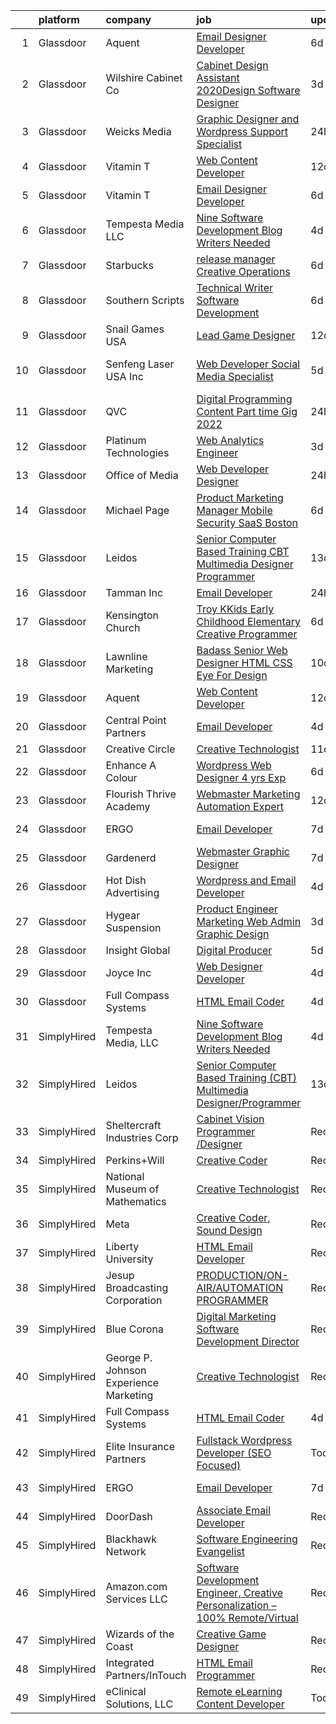 

|    | platform    | company                                | job                                                                                                                                                                                                                                                                                                                                                                                                                                                                                                                                                                                                                                                                                                                                                                                                                                                                                                                                                                                                                                                                                                                                                                                                                                                                                                                                                                                                                                       | update_time   | location          |
|---:|:------------|:---------------------------------------|:------------------------------------------------------------------------------------------------------------------------------------------------------------------------------------------------------------------------------------------------------------------------------------------------------------------------------------------------------------------------------------------------------------------------------------------------------------------------------------------------------------------------------------------------------------------------------------------------------------------------------------------------------------------------------------------------------------------------------------------------------------------------------------------------------------------------------------------------------------------------------------------------------------------------------------------------------------------------------------------------------------------------------------------------------------------------------------------------------------------------------------------------------------------------------------------------------------------------------------------------------------------------------------------------------------------------------------------------------------------------------------------------------------------------------------------|:--------------|:------------------|
|  1 | Glassdoor   | Aquent                                 | [Email Designer   Developer](https://www.glassdoor.com/partner/jobListing.htm?pos=115&ao=1110586&s=58&guid=00000182a57315b0989633303ffeaf7c&src=GD_JOB_AD&t=SR&vt=w&cs=1_31ee3526&cb=1660633159451&jobListingId=1008063506203&cpc=A65DF3A704A48F9B&jrtk=3-0-1gain65eoirkp801-1gain65f4jcan800-81f66ac0617ac308--6NYlbfkN0DMrcEu7yrtATojKJA7cEzGQ3FdRGWLh0CZQInL4ECGI9gD0Wolx9R2v-Aex0-GK07CFRXuAyVUqqDdWqgnAY3f8fv_frR8awgIXiu3YXjZJb5Frrci7jPiqg__1ogudDJ5yzLZW31j0btrCAm0bBUqxkfuA6zQI6q7AH0oojmb_LtHFC8xCXMS2_cNPgkZlxqUHyEQLRKfqvXOcPW-ENFZ1snSZ0Wkd2zTiQq3VRwxoB8B2yquhHmNZp_0BtSozEZ6dqXC95OawvsnumtknfJKXu-CXZ7qcv3gwyNAWYtca2HAkas5JkN_7cV4YdFxe3ST6aMfb0GhScblDAMlLEQkhhbDpVIcN9IQpc9eYYEjrZ0_UNisdIHiu_5n6DsTuaHFNrQxwQM6AcizT_oGaCCTka1SNTm_9SlUwBKTMrEeSIb30j2-TE7nuGVncSFIdex2VccD4aLP3A%3D%3D)                                                                                                                                                                                                                                                                                                                                                                                                                                                                                                                                                                                                                              | 6d            | McLean, VA        |
|  2 | Glassdoor   | Wilshire Cabinet   Co                  | [Cabinet Design Assistant   2020Design Software Designer](https://www.glassdoor.com/partner/jobListing.htm?pos=101&ao=1110586&s=58&guid=00000182a57315b0989633303ffeaf7c&src=GD_JOB_AD&t=SR&vt=w&ea=1&cs=1_967ffedb&cb=1660633159450&jobListingId=1008068926077&cpc=C0B823A4600C5955&jrtk=3-0-1gain65eoirkp801-1gain65f4jcan800-7c07210928d009dc--6NYlbfkN0D0ZqxdZg2TwcIemQ4yr89eGinLCR7bn2QHXosobzuZIHsiSwugb_1pTL-RasqNJ295dUkhH_jQW83dBnGUfBzmsm-6irdyogltB_LM4F9go2rFf7Vk1kVbx2-QUQmotOZJRrPtSDWJ-YOyQa6SfHQZ9ahD01he9gJyujE8yRVxJ87fMPs-NlPcGc52lCD_LHmD53hFozA3z26G4BvGvYRG37Zp-XmGU4BIuo37TkbclkTADdsVzFojAjopI10LVXe3ZsO7mzoeDJm_768kKM3a88MfI-FK5N04KdWRr2pzmKKpLP6JEd-IqKyS4AIolnoos7Hnnhmv7NjUcaN6KomYseWWMV5JFqxF7JB_zUYxmttftGB19yJ6YK_0VE1jvcufoVwpN1oZW_zX5Oj1MRMHdtCg3bImANJJEAfhT9KM6uUxxLIMkyoPRyO-mZ2hkoSg_fV12wqD8peW7IkhVSY-piPS7rCThB31sF_AQBqMp5F1FcVA_kVIfnPrcyd934UsWKPwT2eAnCfBxQUk8LD5iY0FJqqC-CvHd0sRPRFDUAH0cFY7rAf-)                                                                                                                                                                                                                                                                                                                                                                                                                                                                                        | 3d            | Oklahoma City, OK |
|  3 | Glassdoor   | Weicks Media                           | [Graphic Designer and Wordpress Support Specialist](https://www.glassdoor.com/partner/jobListing.htm?pos=104&ao=1110586&s=58&guid=00000182a57315b0989633303ffeaf7c&src=GD_JOB_AD&t=SR&vt=w&ea=1&cs=1_68822fd5&cb=1660633159450&jobListingId=1008072013351&cpc=1DA97EEC6DEC5F4A&jrtk=3-0-1gain65eoirkp801-1gain65f4jcan800-f31b1fb64c88e4c8--6NYlbfkN0ACTeRvGRFS6hadW-07x_K1RnsIE8OdH4tufuZ5eRAiXlI_sIDJdKrGe27qCs_TzNXdss_7gno-AnX7O1K47KxxOM5LJuaxxaSpOgir9tMdZ1xXBd4B1sGTqr_kgZtxG2mHPGXT0PGGvUIzcWgTQjw-mK6CS2EQ26MSkDvGKreFGMnUR7uWf4iEFE2kzRgStRDtV9N_0cF7o92ORpNZORL6NEfo9hbAHJVTZBS4ObuKE_FfwiH04vugZNvpHx-e7smoLzQJ6yISPlPcvvUmILkDpWrQCOy8-BI2kuteBeB258Vr8gDCwECxLoRpdJ_7rJLV3D7sMeu2HPixCl4izStifAcUze95IcQyx0YXZu6ctnvIAqaHcq11eR5gIV_qbSFwCunsRwRVZAJywdC_RMa3NlWsZ42c_oCMvwVC6Ib0qIEJS87VYb51NyZiwR2sHMOf3Phbw_dsTZTDh6ukNH6KalBdXiH2mks4dVUZhvDyEeG8Np3DiRVfOxx02yR8Mrd1G5gB3FcHcg%3D%3D)                                                                                                                                                                                                                                                                                                                                                                                                                                                                                                                                  | 24h           | Cedar Falls, IA   |
|  4 | Glassdoor   | Vitamin T                              | [Web Content Developer](https://www.glassdoor.com/partner/jobListing.htm?pos=119&ao=1110586&s=58&guid=00000182a57315b0989633303ffeaf7c&src=GD_JOB_AD&t=SR&vt=w&cs=1_45117537&cb=1660633159451&jobListingId=1008050982939&cpc=AC285F3A3ECA6BB0&jrtk=3-0-1gain65eoirkp801-1gain65f4jcan800-9b47c492056784e2--6NYlbfkN0DMrcEu7yrtATojKJA7cEzGQ3FdRGWLh0CZQInL4ECGI6k5tN82kdM0OKoro5eXmjo25juUC15Bn1G4cRfi3ZWomLUombBVxYksRzLeiExQ_4Fim0RwU85ePscBrQDtHdwzZP8Ab7NonE8C-l656Cy7HQTPgWnq-6cWRaaH_V60ThhpjBCQzDkzuFff3hJUfbtFjIp6g5S5N0Fs_8iFlBJTCwtLVJfX4FpLrn6jHwkxQftnyZ0eFk-mNmYfGNCvRIkmdRFvGM-lGyXJ2r0tyhXGWlXwWWiTPhysoEk-k6DrZKgfSl7Pk7H_H7xv-qpJfSuiPJyr7F6O0JaHNeJn20hmXmyNfKKNGcXO-er5LsrQm8Hm1HPXQ9ZsOh0HhPCSbK53CIP8KqkTfAm-qvgEREF4xM6CdASE_ltX503sjk4T-TZCu20hxNHbNwzpMbswpMFjfSKbKzP7AMeWkg23eaCuH59LG4DMDhI%3D)                                                                                                                                                                                                                                                                                                                                                                                                                                                                                                                                                                                                                 | 12d           | Remote            |
|  5 | Glassdoor   | Vitamin T                              | [Email Designer   Developer](https://www.glassdoor.com/partner/jobListing.htm?pos=118&ao=1110586&s=58&guid=00000182a57315b0989633303ffeaf7c&src=GD_JOB_AD&t=SR&vt=w&cs=1_570a20c6&cb=1660633159451&jobListingId=1008063446663&cpc=F4EED0218A761C36&jrtk=3-0-1gain65eoirkp801-1gain65f4jcan800-d4692659256fa42c--6NYlbfkN0DMrcEu7yrtATojKJA7cEzGQ3FdRGWLh0CZQInL4ECGI6k5tN82kdM0cJmh4vC7GggoaDpZF-uGe_M1NRG9meqqrMiqmAibSBPx91WqWCDd7pX7v9No6_bR947IRTmNSOrdi9g-FXlm5MpCL9DmphcIF52SZa-kB9RfDg1t5yECEt9SX4uIW6TLd0M9F8HihfT2X4VbFEa83Q5gPMkMT1e2OtjPT-cVBvbqPAjPHC-hv4JajDVGI2iGPdTZHZAXNNudNWFu8hXCMyCIcVCyQXltgHZlkjLNRMxHP37TpKGJ7nt7o_GxrGLGTv2y-XDUsHLCZ1IwvoY8eZiuJVWR1Ptk2YVT6nHQLgnfVZ56D8LY8cH99S-qI8I35lAMWLhRQ0LIpPABi5y2lmjJXGqdBLzuM1rN_Av25bA31BfD4wFlEPNaqP3-3bnP4MeGX5R9RrcpQmiVPqiWE2zDJS4xs-aCel38CZyZydGSKUpKZ8jCuQ%3D%3D)                                                                                                                                                                                                                                                                                                                                                                                                                                                                                                                                                                                              | 6d            | McLean, VA        |
|  6 | Glassdoor   | Tempesta Media  LLC                    | [Nine Software Development Blog Writers Needed](https://www.glassdoor.com/partner/jobListing.htm?pos=123&ao=1136043&s=58&guid=00000182a57315b0989633303ffeaf7c&src=GD_JOB_AD&t=SR&vt=w&ea=1&cs=1_2b3a44a2&cb=1660633159452&jobListingId=1008067178713&jrtk=3-0-1gain65eoirkp801-1gain65f4jcan800-36d5ef8513ec303f-)                                                                                                                                                                                                                                                                                                                                                                                                                                                                                                                                                                                                                                                                                                                                                                                                                                                                                                                                                                                                                                                                                                                       | 4d            | Remote            |
|  7 | Glassdoor   | Starbucks                              | [release manager  Creative Operations](https://www.glassdoor.com/partner/jobListing.htm?pos=125&ao=1136043&s=58&guid=00000182a57315b0989633303ffeaf7c&src=GD_JOB_AD&t=SR&vt=w&cs=1_1e03fd82&cb=1660633159452&jobListingId=1008063254339&jrtk=3-0-1gain65eoirkp801-1gain65f4jcan800-df8a7a4f2d4916ca-)                                                                                                                                                                                                                                                                                                                                                                                                                                                                                                                                                                                                                                                                                                                                                                                                                                                                                                                                                                                                                                                                                                                                     | 6d            | Seattle, WA       |
|  8 | Glassdoor   | Southern Scripts                       | [Technical Writer   Software Development](https://www.glassdoor.com/partner/jobListing.htm?pos=114&ao=1110586&s=58&guid=00000182a57315b0989633303ffeaf7c&src=GD_JOB_AD&t=SR&vt=w&ea=1&cs=1_511bb941&cb=1660633159451&jobListingId=1008063457342&cpc=5EFBB0462F9C6B7A&jrtk=3-0-1gain65eoirkp801-1gain65f4jcan800-35d2e992cd4b337d--6NYlbfkN0DYXsau65uYlQuGg6TsYJYtCMw5vA3YZY0Qhd4CiMjd4RXIN088K7d3WWddUj13iioLhEJztpI5WLftwvcamBeQyZaU5lpya9yLvee3ZOnhjXUqn8SE4C82w_e97VUyOmftTqRCh39sf7Mzg8wDr7WV1yCXmy58QGmHgG5TDgok2t-SfhvYBEBTXs0NKQh2iXbAtUPt0OaGz7pab-SDlPMMS6Fq_bdMIbRkV5-a2KaUkzne7aJtONUVYr9AwPP7Hxw-aya8ERJ0PM3YVsqDksBkX_vViAd1_-_oU870PYm7oGItfALbL7ceiNNMMIwk2HXnytq17DMC2pjbQ3xHpEtZnr0SSja-_dfPpxwu7-t_b4EWjDHdtJaqMxNgidbMSzX_IF6TnEG41J5tKV7R8gfcFjftJR1Eksd6TUDEkgKp2XAt3O4OmcDCmzrP5u8G-bbyPAVtG3oiEfvKYYf2C6DCF8EexqVQcuJltvZ8_2Ribw%3D%3D)                                                                                                                                                                                                                                                                                                                                                                                                                                                                                                                                                                            | 6d            | Dallas, TX        |
|  9 | Glassdoor   | Snail Games USA                        | [Lead Game Designer](https://www.glassdoor.com/partner/jobListing.htm?pos=110&ao=1110586&s=58&guid=00000182a57315b0989633303ffeaf7c&src=GD_JOB_AD&t=SR&vt=w&ea=1&cs=1_06c10188&cb=1660633159451&jobListingId=1008051210492&cpc=65CC663E25211861&jrtk=3-0-1gain65eoirkp801-1gain65f4jcan800-b3bede101090c5f4--6NYlbfkN0Cw7niSvkhlOnyUOIKh8iEFaGQrF0ehIy67CPytvastGYk_IgzV71b15WA1MXcVTVK95UWDNoutqTLVIFk_mymTrEW-nhUGq9TBL3O8OW4c01eUMqV2XLU6JLUSr831FrzYZ-Ol5CPbnyRLS1v83DiBc2QIwCQPOSRQeKccAfAv37-vkEuyZX0tQYYkBpMuAOeTjtLAJudMvNJB8GSp8_Nnw5DoKFTSX73qcFB1JCwCFwgo5J25TUUvGr9B6cXVJXwuFToc3fUNxoVZ8-gDQP-q4J3l27Nt66ROBCFAcZsdV-TfpmJY7IrQbkPqDZASvsKyO_ZKCLlIxNDKa9TAnfQLAfg0PNRa2_u_bmuM_8AQ2Dc5y3Og8T_lxHGbrRyPpRW2lUM5-PAAJuZURywl76ZqD0hDrkge6s_82mSNHj3DKHXfAmdTxBZ31ifx9-t5cPJdFXGqe9qVobAEJNDXWgZi)                                                                                                                                                                                                                                                                                                                                                                                                                                                                                                                                                                                                                             | 12d           | Remote            |
| 10 | Glassdoor   | Senfeng Laser USA Inc                  | [Web Developer  Social Media Specialist](https://www.glassdoor.com/partner/jobListing.htm?pos=111&ao=1110586&s=58&guid=00000182a57315b0989633303ffeaf7c&src=GD_JOB_AD&t=SR&vt=w&ea=1&cs=1_1c962e1a&cb=1660633159451&jobListingId=1008065893392&cpc=07D58528F3898F33&jrtk=3-0-1gain65eoirkp801-1gain65f4jcan800-69604992de81714b--6NYlbfkN0Dx3r3E47sSe5bB3PIy1uzBZvlB7xy2NhfhZMlxQTsxrHvJuYZkuOAOolgM0RwwxFCUzk4WQx86HjZI4gUgx1C0oF6J0TbaPQPyt0QwcdVyAoCHhtnKoCAwe2uWQZDVyb42gfhggtBMSeQF_kTTK4cI21rqjrfWfVy7aWXOh3yapdlN40EuEuEioLz1g5Hz59jxqM6tTIfbe2BWH2tLluAj0UDbqpoXSnSeZwBUOxCBDLZqEq3B5CVhzTgjCa7k0egcVsmy1qZNz0zi5ljPlvFpphZ2YI0MrOHCupQNPfm5GD6A1rr7bMTIGJyEDFsmciImqCdB0wWipXimuxamv4m6FbSOwdm24-wM9mqXfUfl64YYGlvY1isJtCDKNxjF3BC8v3E8tUCwxli7ToXnTJcz0CT7HThUzDMWO0Ow6axMv-pR85datPlrV-Vx1VIbF2_fIEwm9lsGZo9LAwve1dVebhlCFmI65STiMjpzz0r5kiBHpa68js7N0WkEg7MR1MKKzU0SPrCcqg%3D%3D)                                                                                                                                                                                                                                                                                                                                                                                                                                                                                                                                             | 5d            | Los Angeles, CA   |
| 11 | Glassdoor   | QVC                                    | [Digital Programming   Content   Part time    Gig 2022 ](https://www.glassdoor.com/partner/jobListing.htm?pos=128&ao=1136043&s=58&guid=00000182a57315b0989633303ffeaf7c&src=GD_JOB_AD&t=SR&vt=w&cs=1_369f54cb&cb=1660633159452&jobListingId=1008072560421&jrtk=3-0-1gain65eoirkp801-1gain65f4jcan800-bd71b90a07c34851-)                                                                                                                                                                                                                                                                                                                                                                                                                                                                                                                                                                                                                                                                                                                                                                                                                                                                                                                                                                                                                                                                                                                   | 24h           | West Chester, PA  |
| 12 | Glassdoor   | Platinum Technologies                  | [Web Analytics Engineer](https://www.glassdoor.com/partner/jobListing.htm?pos=105&ao=1110586&s=58&guid=00000182a57315b0989633303ffeaf7c&src=GD_JOB_AD&t=SR&vt=w&ea=1&cs=1_1b223c19&cb=1660633159450&jobListingId=1008067991782&cpc=496C5EE6B32F83EE&jrtk=3-0-1gain65eoirkp801-1gain65f4jcan800-5bea5c2b1ab209cd--6NYlbfkN0AS3oPsAAmCngCu4U51_2RxXyfS7TdWOFtWPOafNW52IwBtI59ZXPdtHojvQioreHV1eCyLClcTIJuHglHXQYGFPrbYLNKjMSYElkp1vDU5B6GRIJ3ntTEZ8wqUdXjiHri8KgFHTcevVO2ME7px7hB8pIZ9k3huWREFH3y7GXAIcILB01STLbx2WRq02-bbBOd7WxDG7xPk0rSy9ZZoEu4EgtMHkrTL-n5Hc1THgK1yGcju-BBla8TNEy1UJR2LwdwbwGSoTDj7KLHlvE-QbgUZlihvsHQnPyeUq6reb1znZPAqA34uhkGGkB7WuzAtGwsa0Bp4ldyLIA5fPZKwXRy6ccuf7yWPOtM_5UR4ihDs1dSg29bOGiHp355TMdafqs9TmhPoFVR_o1dLH-dWf_qaPghtL9QMuls8zxYAL6_Vszed9riyJgib3KA0eZP-iwMMLg6sdxmldMlxPq1gUciBAu4iimIqeNsb_wn3dmi5Md3CCnoVp_F_lexhz2DP99WGar3HXpx6yw%3D%3D)                                                                                                                                                                                                                                                                                                                                                                                                                                                                                                                                                             | 3d            | Remote            |
| 13 | Glassdoor   | Office of Media                        | [Web Developer Designer](https://www.glassdoor.com/partner/jobListing.htm?pos=129&ao=1136043&s=58&guid=00000182a57315b0989633303ffeaf7c&src=GD_JOB_AD&t=SR&vt=w&cs=1_2d02da76&cb=1660633159452&jobListingId=1008072585555&jrtk=3-0-1gain65eoirkp801-1gain65f4jcan800-c2ae1a05c5096d97-)                                                                                                                                                                                                                                                                                                                                                                                                                                                                                                                                                                                                                                                                                                                                                                                                                                                                                                                                                                                                                                                                                                                                                   | 24h           | San Diego, CA     |
| 14 | Glassdoor   | Michael Page                           | [Product Marketing Manager  Mobile Security SaaS  Boston](https://www.glassdoor.com/partner/jobListing.htm?pos=120&ao=1110586&s=58&guid=00000182a57315b0989633303ffeaf7c&src=GD_JOB_AD&t=SR&vt=w&cs=1_af80e395&cb=1660633159452&jobListingId=1008062315357&cpc=AC285F3A3ECA6BB0&jrtk=3-0-1gain65eoirkp801-1gain65f4jcan800-d14299f89b40171f--6NYlbfkN0BR3ykMnr3Vw97HK5IC0i9Uo32NXohanwqRY-CI8z69bl4xOa6Yve6wpEUguIHPGRr4uigog3cPERAWRlETe0D1aoiYEmPomXW6bItzWFGMELBmLJ638-_eh7GYYnCws2-b0fENJN-6YprDCTEiPi2S228_hHgA69-9FJI_DLPYUua3z52zhyMsh35H-x4y02_JYWmA6cQ-0WW20blbr1m0Qev7DGBw1KM4UByvzL774LvRGrP20dwtr_pVQ95gpvDP0kMde7-cuw-9gApSPRVXQNMhHbJZrzScX7NTTSLYybt9vSt-2uZxc1LEAhjp-8nIJDHzODZRk2LJGshMQBJMWc6ubzvf0oXxBIVNHBM2mxMkmRCu2nzUI51gTx0uFFqISj8azgb1M572M-uHmrC-SYc4kZpwrdnklCjQldXA7TAHrZuvKpCBDzzbJky46Wld9xUdbE30-Zu9MeSllO5OyzhrovFJNuTfdHU0fTLatoIKQKFX5bLBMgbvlu8MLV_hRaE3GP3yCW3H4lMsHmIfRALdvOySaAQvimxCubdRgPwTrQPSlekGTsc900ApqW9Quvr4V2fvzimQghXgIfDtjZZq92RtPoXoMRnN4px1OOLFPElK-W_RwZLAHxTZIMxeVw2V38RLycz2hwL4QS6-zF90F0jc7KjHn-tjWdlTZ9PPpg8DMpR25MK9HmBp-QLzTage-3cyqM8tC-uimxcWetCVtc0hbcAHbcRaS5VOieuKoI-RaXCJF46der0jrN5KyUeVBW50PQPQnl5q7jWuRkP3PVfg6cKgW42Ey45KEFNf-CLNb-7OH-_ItjDd6Q7pFBBRyxKOTqqRmGhFaSLNJgzFAe2o8aKEBMxgoMGIWikIi1yNgCM91tk-UtedtVCNsZr-qaamztkUE0J28eFQZqfnPOG9VhRBCVd7EwKAhY55t-TmmYZFH3VqrRACWu7XcEoIZJCjRlDfnZbfAynX-9kOIXzPAxTbOXclN2k3YHHbSP0-7PfxYkhbsiiGImIxxpt1vYBHOA%3D%3D) | 6d            | Boston, MA        |
| 15 | Glassdoor   | Leidos                                 | [Senior Computer Based Training  CBT  Multimedia Designer Programmer](https://www.glassdoor.com/partner/jobListing.htm?pos=109&ao=1110586&s=58&guid=00000182a57315b0989633303ffeaf7c&src=GD_JOB_AD&t=SR&vt=w&cs=1_0ef84ea5&cb=1660633159450&jobListingId=1008048615878&cpc=B576E40E3A51D23B&jrtk=3-0-1gain65eoirkp801-1gain65f4jcan800-8a67ad533d4ac665--6NYlbfkN0CZUO70VSdYKA8PR3jfrSh5ljhqJhfDt0PzQCMubt8cRihWbmqO_-Ccw6DGinMZCyK3Duz__QFktc6Us2fwMv0dMcHnSIGQwaMdpDLG_Iio0_oG7baoiBkyv1hfQu2PFyA8BbIhj13hlj6YwFWRMnpOR_oD0FtSgpVUxiBVJJVJq8fXJ8E1Ms0-NkTt_D1UH5C-1WNRacZSgo9VZrhEcedE3E5zQFsLQBkifFi07PcisNyH_9jyhkCbQU0X5M28B-a7TovZSjxP_9oVbX_Yzjv_bhyeT7okgtdMcBq9YwvITi8yYtXWQLVX4cfn7w3V8nQfyZNxWM_pX2U_2xMjbUgeAkYrulMU_Zd4Nivs2T8hjzSJKYMp0Xv-PK48vjFTTNIWfZEm-WZ_lw-pJHykpReJyvTWZv3NJ6I8SeXY9CUgXcbGOB1i_0gJkbRpjwRY7qN8mrYP1NwJDRvPQAo8wcEhvCmo0tao9xho5ELQZw7-axaxOgeGRuV90j0RFAbTgRBcBagGWA8YS3iOvdCJ5tgzBf09ytikHf-cRF1owELpmawLOqU5bKH-Ny_N0BM-YA8_IHVGPIPe_4mANLarFwpD_tCKv4GO_2b80945bJn5o2RO30Ki0ddzwX3_qf0IuDg35DNv6u_tC0Q3YJxFtCczFojtovB-YsJsGEKwhbiw29ySmtBAU45X0bePnjSBY_A%3D)                                                                                                                                                                                                                                                                                                                                   | 13d           | Reston, VA        |
| 16 | Glassdoor   | Tamman Inc                             | [Email Developer](https://www.glassdoor.com/partner/jobListing.htm?pos=127&ao=1136043&s=58&guid=00000182a57315b0989633303ffeaf7c&src=GD_JOB_AD&t=SR&vt=w&ea=1&cs=1_22b3f4a8&cb=1660633159452&jobListingId=1008072470181&jrtk=3-0-1gain65eoirkp801-1gain65f4jcan800-0e202fd04e300cc3-)                                                                                                                                                                                                                                                                                                                                                                                                                                                                                                                                                                                                                                                                                                                                                                                                                                                                                                                                                                                                                                                                                                                                                     | 24h           | Remote            |
| 17 | Glassdoor   | Kensington Church                      | [Troy KKids Early Childhood Elementary Creative Programmer](https://www.glassdoor.com/partner/jobListing.htm?pos=121&ao=1136043&s=58&guid=00000182a57315b0989633303ffeaf7c&src=GD_JOB_AD&t=SR&vt=w&cs=1_51c3bda6&cb=1660633159452&jobListingId=1008062246733&jrtk=3-0-1gain65eoirkp801-1gain65f4jcan800-1005ba35ed0e756c-)                                                                                                                                                                                                                                                                                                                                                                                                                                                                                                                                                                                                                                                                                                                                                                                                                                                                                                                                                                                                                                                                                                                | 6d            | Troy, MI          |
| 18 | Glassdoor   | Lawnline Marketing                     | [Badass Senior Web Designer   HTML  CSS    Eye For Design](https://www.glassdoor.com/partner/jobListing.htm?pos=106&ao=1110586&s=58&guid=00000182a57315b0989633303ffeaf7c&src=GD_JOB_AD&t=SR&vt=w&ea=1&cs=1_6a8e1e2a&cb=1660633159450&jobListingId=1008055504986&cpc=D910AC0D9B8C6152&jrtk=3-0-1gain65eoirkp801-1gain65f4jcan800-beedf142bd72e7de--6NYlbfkN0CSgGTbSPgM0xpgWRkp5SRTexU57Zk_6_bZ18eqb9d2QO3Vmky-PrbzlYQ3wGCUptXUfPF7-NvXvZza9mYbdOcC6hgF7vA05YeNAP8nMcVd58MykOY1Zk4RxVsqD3Cp2FwbNOg3AV1XBaQTSUh3o4BlE9wTEcD8xsSEjjOE_ZXOtqi538Vgseyj7N2bcGRZB4Xr79eaN_riMhMBHGnytaWTSaUoBP0HhOks_MILCcTjbZkj6mxKn9PbFhb5qanHLAqjYMk1gYMvaPocU3CaEzvg63jU7Dje7hSgV5r2_y97iM5G4AyEpiC6FN4O8Zxd-6gRsbaKUU1X8yI1xv05CZnKbT9J9xUg-4F2gOAQdn-9ju87m8nMA1jymvf3uiXxOA3ztzQeRWqc6dzR6Y53cU4w3sSazGlH3MUcYp9lTYs9M6xpXjn9MgOcSShvJNc0LOCAuMVt0eOX57CoSU6pGjtWrszOTpN1BLGcyLWXmuiNyv1R8vK8NCnrX8EJ6y7TjJQRABlYyrlT0YT3T3idrpH1UXd85uzz63o3XdonCtEm-w%3D%3D)                                                                                                                                                                                                                                                                                                                                                                                                                                                                                           | 10d           | Tampa, FL         |
| 19 | Glassdoor   | Aquent                                 | [Web Content Developer](https://www.glassdoor.com/partner/jobListing.htm?pos=117&ao=1110586&s=58&guid=00000182a57315b0989633303ffeaf7c&src=GD_JOB_AD&t=SR&vt=w&cs=1_9cd6b8a5&cb=1660633159451&jobListingId=1008051207584&cpc=334ABAF5D42DC775&jrtk=3-0-1gain65eoirkp801-1gain65f4jcan800-e08a8f8f348d910f--6NYlbfkN0DMrcEu7yrtATojKJA7cEzGQ3FdRGWLh0CZQInL4ECGI9gD0Wolx9R2EDT7B77c2cRSY10wi-ePXNheSG7gDjxa5FNCFbNmEIeasKKYA0ugIgJ5M5hiwxoAqjcchqTo84j-mAea4vEC6WHXpYSprIu2IMoIXs7a8Uf5aMXHaokhYcUqT8CVhEmCrc8ehT1UBtpp3Yb4Oc8voSvuabvkxT6K8bqMZZnUbGXASKiJ2QNiYfAP0lGDJSFyKqhr8qlEIzh6X8fBgf8iYtSzm7uwYhmUdr29Xw7chKfmz6yeVFYqH6RgOuXgPw3jgnD7J-UGKGqqNhdm27Cn_8Vd86YvZek8B5gAp4ydEoCUkP5efpVR_U9qIuljJMvr6mgqI5HmMQC2by3azrobds-EpnW5DcFfVQL4EJXI79sO4qL4eVOpFkWMzjzj2C5q0xEZ4MNUpctQt0XjXR-GxCgppreaVAhK)                                                                                                                                                                                                                                                                                                                                                                                                                                                                                                                                                                                                                               | 12d           | Remote            |
| 20 | Glassdoor   | Central Point Partners                 | [Email Developer](https://www.glassdoor.com/partner/jobListing.htm?pos=108&ao=1110586&s=58&guid=00000182a57315b0989633303ffeaf7c&src=GD_JOB_AD&t=SR&vt=w&ea=1&cs=1_f11cd059&cb=1660633159450&jobListingId=1008067578329&cpc=63E4514951618C5C&jrtk=3-0-1gain65eoirkp801-1gain65f4jcan800-cb5c37b57506c4cb--6NYlbfkN0C7S9erXqx7onWRBVnfrkvHoJft5r7GnmLgqRoqw23W0bmUO9QnFCocfBJGWZ-Rd9YnbfUBmpfNI6OE7OPMoaTy3bobSAbokAPXx8v1lUgu71Zikzzx4NIe4GEjkFHey5E1PI9OoujalNZzWJzyFtcU84eN5DfTPtvWR2xCV4brYYimaBxJCYXT_SgI8dM4pWBkXVei8F_9HQrayOU30hBGliCbYqReElFFka9rAfmqGeYnVmL8easpDztFt5URYhi7R8mI335ZRXGExyc7uS5RUhhD8O7MB1fQ6D-mWdM2Dyet4X2dHAduN5mqgpwHXmHkZB6kAz0377ue1wV4pv4Puw0qXGZvZuVkfvP6cma4u4LJgKdhVQ1xlM5aMqVbpOqrQrrYxu0tEkT3rjJ-mu4vtlImxMnMp1IhPsYPaW9CT-oDjvXpBnGYA2WkMOhscm7VbY_JX17QnnFjwfPIRat9xYlUvSTUaCmgic5SC0w-hEYIJAyoWfDpGaCptW6364WpZd3HiMiqya_GIO-PNjB1)                                                                                                                                                                                                                                                                                                                                                                                                                                                                                                                                                                | 4d            | Charlotte, NC     |
| 21 | Glassdoor   | Creative Circle                        | [Creative Technologist](https://www.glassdoor.com/partner/jobListing.htm?pos=112&ao=1110586&s=58&guid=00000182a57315b0989633303ffeaf7c&src=GD_JOB_AD&t=SR&vt=w&cs=1_5b9bc5f1&cb=1660633159451&jobListingId=1008052746547&cpc=75B6770C194DCF89&jrtk=3-0-1gain65eoirkp801-1gain65f4jcan800-b74225bc8c59c95e--6NYlbfkN0BPwlZa85gbT4Q3XYQoU_uQn0Qmw9zd_9UNfmcwtqAVud1yvyq1Z4UAlx1bxhDUi3LksnLBypyz1ki1AYlpqBEOtzLCLCRpEUWiYZAxQp35ZwbGwGgfIipNjYJRWVKtqW2P6n0tnODntoOzONS9wOCfDiQdRQlv6VB3BbCCzTOWuIRlOjqQ1hyBHwnohaP6e8tN-btii8hly7ERHEVfw9Bp2EWXgGi-W18H1nziCLnGXtvvP6SlVazIyewH5mS94bQluRHSS6hWtb2WA5J6szXM45DMaUm5NU94AyEavK7DH0ksLzXb8ZaJCv130nndBZoU_XZbsuZ1ZmTwqNfYBsLouiaMefsh7ORLmT06hWAfAzf8C25uHeMDEXPiBeZ__SQEmXN1o_24jdIwlH0ncF9cQTtfRRU0Y8E4t5ARDAWJfP07Iz0PRR6i8X8qB2cU8la3tlf0HjsoX3kdUWZh10hnTprSeNy0dWHNw0hj7gnNZLusujCXNddE9MjZgbwIa6KvQfU03y7fMQ%3D%3D)                                                                                                                                                                                                                                                                                                                                                                                                                                                                                                                                                                   | 11d           | Seattle, WA       |
| 22 | Glassdoor   | Enhance A Colour                       | [Wordpress Web Designer   4 yrs  Exp ](https://www.glassdoor.com/partner/jobListing.htm?pos=103&ao=1110586&s=58&guid=00000182a57315b0989633303ffeaf7c&src=GD_JOB_AD&t=SR&vt=w&ea=1&cs=1_224d7c04&cb=1660633159450&jobListingId=1008062904023&cpc=490CEE8E1E1BE450&jrtk=3-0-1gain65eoirkp801-1gain65f4jcan800-58f43cf4566aeb1e--6NYlbfkN0CHpSnjIPxMtekS58WZl5Olhjo2iWL5RjE_Boe0ccr3Ft9slSUHXB-2OIAXpfDlkbP1F7x1Hs5Slk2Gaj4fELYbB5rFnXuPHUbGa8o25M9nR6WwXaLOUWWfrDC-pPXKZkyilR9axdizTqfjawNpTyeKNjwnAw4PRj6J6XByRxMVLfAlmHg5qzce5mXvDCQLHs8GrMczcmXiAp96HifPefmfqZCFI4c4FoFOYZ6oYvIufP3ARb2ubZY-WOhdxt_Sk5JMyg4FCYzQermbvgkQG8Yb7yPkHaEW2TS9sfJg81oKaEgIy4ec0DuUhxWjkJbiUP8zLdvl-wYVLjAA--3A_alQswo8chkpmyzzIH0ghyDpgAqM0mpGgd_mzzELV1eUmVi3jy3Q2llwZxPUEpsjAQlVCDCS1LFLVz_-YTM82Dc2Vd3Hm7r8YygD-rivWxaNctNZ3yI_st-XMS0hMAj3higoNOOuisTwkDQGMeq0WRFt8TM6f8D2xd6d-FxScmrUt6k0Y0FK132288gAIxshnrN_)                                                                                                                                                                                                                                                                                                                                                                                                                                                                                                                                           | 6d            | Danbury, CT       |
| 23 | Glassdoor   | Flourish   Thrive Academy              | [Webmaster  Marketing Automation Expert](https://www.glassdoor.com/partner/jobListing.htm?pos=107&ao=1110586&s=58&guid=00000182a57315b0989633303ffeaf7c&src=GD_JOB_AD&t=SR&vt=w&ea=1&cs=1_30c53450&cb=1660633159450&jobListingId=1008050221978&cpc=F44B5BD681589083&jrtk=3-0-1gain65eoirkp801-1gain65f4jcan800-c39853029fa365d5--6NYlbfkN0DFeZnQU0FIO0K8pC2yhWiMrHyxjrQvUD9KxUNczwQyjhqJFtRNPGvyGTGcIvZ3y2lkSBHr-X9clQq3A89mQQsv5oO1E5gubPdpVqXy0TJQIOJNGBo33X3WiLRPGJ1rkCyb_ml4BQLX1LFKXhguLIby14umP8WdzovZn1zBBKP4WpttvRBULNGbrNnXxr7PyipgiryiiTQr1FLbCLpQMJYO3UFyPMkA9WCuPVr7cw8QRpIDUTew3HKIFmWBOr8NhkGabBfTyocDpKZDJxe99XvCUgBVHbQY7hM1NFbI-6-Ga0bHoRlLXQdUzqbLe6OchFf-HbFq4olKAEwLOyHewI5kJ1r0ePd7WSB3KY628C6p2zy2YY5o6GHKoUamx4MA9cC1_Fs1coK0kAI-oMKwKdOL57A8fi1tzdKp4vPWeUmuzutSdJ14LH-yQ6hb26u6Ng6jHVHbPb-tV-4qRl1kFWKAasWQHjtfzy58nA2DL54x75lNKJRZWAwLTwrCqAlmxoezjFD04LKkp3769PLWxXQ-)                                                                                                                                                                                                                                                                                                                                                                                                                                                                                                                                         | 12d           | Remote            |
| 24 | Glassdoor   | ERGO                                   | [Email Developer](https://www.glassdoor.com/partner/jobListing.htm?pos=126&ao=1136043&s=58&guid=00000182a57315b0989633303ffeaf7c&src=GD_JOB_AD&t=SR&vt=w&ea=1&cs=1_1120ff65&cb=1660633159452&jobListingId=1008060746038&jrtk=3-0-1gain65eoirkp801-1gain65f4jcan800-e4d72efbf2b86f65-)                                                                                                                                                                                                                                                                                                                                                                                                                                                                                                                                                                                                                                                                                                                                                                                                                                                                                                                                                                                                                                                                                                                                                     | 7d            | New York, NY      |
| 25 | Glassdoor   | Gardenerd                              | [Webmaster Graphic Designer](https://www.glassdoor.com/partner/jobListing.htm?pos=122&ao=1136043&s=58&guid=00000182a57315b0989633303ffeaf7c&src=GD_JOB_AD&t=SR&vt=w&ea=1&cs=1_ef406c37&cb=1660633159452&jobListingId=1008061015009&jrtk=3-0-1gain65eoirkp801-1gain65f4jcan800-ca8b777f19273b1a-)                                                                                                                                                                                                                                                                                                                                                                                                                                                                                                                                                                                                                                                                                                                                                                                                                                                                                                                                                                                                                                                                                                                                          | 7d            | Remote            |
| 26 | Glassdoor   | Hot Dish Advertising                   | [Wordpress and Email Developer](https://www.glassdoor.com/partner/jobListing.htm?pos=124&ao=1136043&s=58&guid=00000182a57315b0989633303ffeaf7c&src=GD_JOB_AD&t=SR&vt=w&ea=1&cs=1_1cf8e759&cb=1660633159452&jobListingId=1008066852441&jrtk=3-0-1gain65eoirkp801-1gain65f4jcan800-b745639a21adae98-)                                                                                                                                                                                                                                                                                                                                                                                                                                                                                                                                                                                                                                                                                                                                                                                                                                                                                                                                                                                                                                                                                                                                       | 4d            | Remote            |
| 27 | Glassdoor   | Hygear Suspension                      | [Product Engineer  Marketing  Web Admin  Graphic Design](https://www.glassdoor.com/partner/jobListing.htm?pos=130&ao=1136043&s=58&guid=00000182a57315b0989633303ffeaf7c&src=GD_JOB_AD&t=SR&vt=w&ea=1&cs=1_18cb1bc5&cb=1660633159452&jobListingId=1008068463981&jrtk=3-0-1gain65eoirkp801-1gain65f4jcan800-e28324fc5df62575-)                                                                                                                                                                                                                                                                                                                                                                                                                                                                                                                                                                                                                                                                                                                                                                                                                                                                                                                                                                                                                                                                                                              | 3d            | Freeville, NY     |
| 28 | Glassdoor   | Insight Global                         | [Digital Producer](https://www.glassdoor.com/partner/jobListing.htm?pos=116&ao=1110586&s=58&guid=00000182a57315b0989633303ffeaf7c&src=GD_JOB_AD&t=SR&vt=w&ea=1&cs=1_83f70bd1&cb=1660633159451&jobListingId=1008065149249&cpc=8795CF9063CD573D&jrtk=3-0-1gain65eoirkp801-1gain65f4jcan800-ce36b141f22d5496--6NYlbfkN0BKkHZu3wF05EeDimN_p6sYpKCMArvwa95YdH7UpkaBCoSUOkIYlUzf1Pb6Z78DI6NYp2c0EUd8Ub1ij7G3-6hHgT95PpZlrvnSOmuCMoxs5mGj0ULylIxlUCYDvYCS7-VDtSZ8EK7aglIsVCwREydsrprgivbk1Ig5oV5zQSXie93MTMf-6FiZL7e-tgMjNVEiyoGK164PHMUY7iwom0sN9KE1hsDBVoKQb5zmgeOU5I2UEhN94wPmae4C0RJFQfO6hDlDQ4rh1GQjAe5V8OarMXDZSBboiAAP9u3kJGINieyKlufAEDTesVTd5WFJzmg94dwkIyJW8IPx49e7w_-2u_Nn5JiOZBj6zNGnkHDAy8GkaOHORX3R-Ur0GV_mR2NW2pDc91iPkcYxKZmcoYV2V7yVSVA_sHyzRb5d7swdEH8dLxe-_4gBtVwQ1BEZQcvFVMMlMm5-_7lrrX4O1EGsUxmooXqbdRRh6zMolITyuwqaGA0QLWfJMqbnvDJJhj03CG_Ux_iRUQ%3D%3D)                                                                                                                                                                                                                                                                                                                                                                                                                                                                                                                                                                   | 5d            | Remote            |
| 29 | Glassdoor   | Joyce  Inc                             | [Web Designer Developer](https://www.glassdoor.com/partner/jobListing.htm?pos=113&ao=1110586&s=58&guid=00000182a57315b0989633303ffeaf7c&src=GD_JOB_AD&t=SR&vt=w&ea=1&cs=1_0184558a&cb=1660633159451&jobListingId=1008067001313&cpc=76BDADE3D6D9A820&jrtk=3-0-1gain65eoirkp801-1gain65f4jcan800-0808452861b2c58f--6NYlbfkN0Bd-kcuCQtFSZaFOpNra10QcN4twG3O5kNaxw30qdscHvBfYwwSa5GmMdPyP8QE6nGOfWwoY_1AmoA8VgAJ6Er8qBxw7QX8yd33JOFdofVfwyOzL81LDE4BaQkTu1pS48yJ3cdwzEyXCcKmOw1qy6_GaqQYCuYHoOC5xSTBzAlRrHI8ZX8tiAZsUoLnJV15DioQV2yGFT9cVugnceTavGTg45Y65EOnrqZiALyE9plvjIFefIbHy09NvIPqomdkeRR7sp_WQC-mQrfCT3QQW42Gghw2l-lC5S5dhi5_d3Qkk_-AAVdvZE2e0irlfZXmGjklOXKlTX0ZJMD1PFLMhHOpwDzGZ6DbeDyEe8neW_4azqfxErUmUvliKyScvqE3jal8AwKfwqpsnaV0cvEhwEWpMOhjatMmOvEzOx0kGNNY-19iGuX9mTzdHRJVP2Pm8Q4JCkTVczDL-OyeR3WY4OIRbQLd2BQeeNlQy-QaZ5fpYD-_yfOflGd-3PDEz_Kvgfk%3D)                                                                                                                                                                                                                                                                                                                                                                                                                                                                                                                                                                           | 4d            | Pittsburgh, PA    |
| 30 | Glassdoor   | Full Compass Systems                   | [HTML Email Coder](https://www.glassdoor.com/partner/jobListing.htm?pos=102&ao=1110586&s=58&guid=00000182a57315b0989633303ffeaf7c&src=GD_JOB_AD&t=SR&vt=w&ea=1&cs=1_2432a738&cb=1660633159450&jobListingId=1008066832509&cpc=8BECF21DFAB5FE46&jrtk=3-0-1gain65eoirkp801-1gain65f4jcan800-770480c85780e4a7--6NYlbfkN0AF8ENPOBuFSjjsZ3LTo961cyaBQw6f62Zhitls36825V5NZN6QbzcJA4DZsauo0hgU_uPBLru0FGCTQ85cOPpMDa3nYKnmkGpwhqXoEtLhBWCKpYJXjeHs6jHacXWpy2ASKGfbmwPrrbeaJ4tIrYCm-k6YAlJ42XIQg8ZzgGQlZ88WIxXrZSD4qeTV8oc9wu7wruubLI_3zseleUV3Fnt_nRoQJKThL-j8nrAPMf7ONViApjTkSuGxMXAN6jt18QrkSjyZjRFibqbXVhTQtSFkryjTpnC_-0z9q5mTC2IlLyIBfBpneVJ-yEFphS5gbLipJBRoeLPT6Jz0dzSYAs6oCLhJpLcqt66AVrqLsv9wPzuZmnhXCoiVlGParR0tyWePnm2pKO9MKe1TjwkN9526_zZsKltB36lY3rMNaZUb50tfAfaAj3qpPb_l7mR7vkNIf_SxbZPaFc-R_kWbZ8P2LvQZg4IvxctBgj9YvvtxthtNJCdxlnrjeB_5a8hpwrajVAe-a4YsBg%3D%3D)                                                                                                                                                                                                                                                                                                                                                                                                                                                                                                                                                                   | 4d            | Verona, WI        |
| 31 | SimplyHired | Tempesta Media, LLC                    | [Nine Software Development Blog Writers Needed](https://www.simplyhired.com/job/KiUcCHvCwlRkjCnqM25N9qJ96M2CXy2SkSHH8F0GuJxFNn49BIbbSQ?q=creative+programmer)                                                                                                                                                                                                                                                                                                                                                                                                                                                                                                                                                                                                                                                                                                                                                                                                                                                                                                                                                                                                                                                                                                                                                                                                                                                                             | 4d            | Remote            |
| 32 | SimplyHired | Leidos                                 | [Senior Computer Based Training (CBT) Multimedia Designer/Programmer](https://www.simplyhired.com/job/Xl2hD1VX26tU7SWUjQvY-dl9SRube0B83s2UpAzhumjRl8QHM6ED1w?q=creative+programmer)                                                                                                                                                                                                                                                                                                                                                                                                                                                                                                                                                                                                                                                                                                                                                                                                                                                                                                                                                                                                                                                                                                                                                                                                                                                       | 13d           | Reston, VA        |
| 33 | SimplyHired | Sheltercraft Industries Corp           | [Cabinet Vision Programmer /Designer](https://www.simplyhired.com/job/AjW9o-qqSUolvfq8unfSpXYKQn61J4QRPaDMAQKVi82gs8CF9CFYjg?q=creative+programmer)                                                                                                                                                                                                                                                                                                                                                                                                                                                                                                                                                                                                                                                                                                                                                                                                                                                                                                                                                                                                                                                                                                                                                                                                                                                                                       | Recently      | Remote            |
| 34 | SimplyHired | Perkins+Will                           | [Creative Coder](https://www.simplyhired.com/job/uAYy_aONramU5YOSnrx99TjORt4FgCOmiZHBrTqrF7TIYZfx73JPNA?q=creative+programmer)                                                                                                                                                                                                                                                                                                                                                                                                                                                                                                                                                                                                                                                                                                                                                                                                                                                                                                                                                                                                                                                                                                                                                                                                                                                                                                            | Recently      | Chicago, IL       |
| 35 | SimplyHired | National Museum of Mathematics         | [Creative Technologist](https://www.simplyhired.com/job/0U6H0xImnvO0G21ZJ0OVRC_e2HpXeCxX4pMNov7zSsf6hHnXR4jADA?q=creative+programmer)                                                                                                                                                                                                                                                                                                                                                                                                                                                                                                                                                                                                                                                                                                                                                                                                                                                                                                                                                                                                                                                                                                                                                                                                                                                                                                     | Recently      | New York, NY      |
| 36 | SimplyHired | Meta                                   | [Creative Coder, Sound Design](https://www.simplyhired.com/job/n2_aAa79zz0NtsdWJigL3Knz716MJWRolWS8tBw6yovOF3e-t9vjmg?q=creative+programmer)                                                                                                                                                                                                                                                                                                                                                                                                                                                                                                                                                                                                                                                                                                                                                                                                                                                                                                                                                                                                                                                                                                                                                                                                                                                                                              | Recently      | Remote            |
| 37 | SimplyHired | Liberty University                     | [HTML Email Developer](https://www.simplyhired.com/job/eiuqa-nYZj4HuvTLRRJ7baHagOVr6te1yaP0tpWemQUOxM68dGFAMQ?q=creative+programmer)                                                                                                                                                                                                                                                                                                                                                                                                                                                                                                                                                                                                                                                                                                                                                                                                                                                                                                                                                                                                                                                                                                                                                                                                                                                                                                      | Recently      | Remote            |
| 38 | SimplyHired | Jesup Broadcasting Corporation         | [PRODUCTION/ON-AIR/AUTOMATION PROGRAMMER](https://www.simplyhired.com/job/MiBPMzS6j_QoT1YrMKbk5GBZUA5A1FVA_R0thz279o71Q2ZWVp7GUA?q=creative+programmer)                                                                                                                                                                                                                                                                                                                                                                                                                                                                                                                                                                                                                                                                                                                                                                                                                                                                                                                                                                                                                                                                                                                                                                                                                                                                                   | Recently      | Jesup, GA         |
| 39 | SimplyHired | Blue Corona                            | [Digital Marketing Software Development Director](https://www.simplyhired.com/job/hPsHsnAjKCh0H1tG6q42xw8rJxxzGyDEmZGKqFnK7t5E4Akx_bj1eA?q=creative+programmer)                                                                                                                                                                                                                                                                                                                                                                                                                                                                                                                                                                                                                                                                                                                                                                                                                                                                                                                                                                                                                                                                                                                                                                                                                                                                           | Recently      | Remote            |
| 40 | SimplyHired | George P. Johnson Experience Marketing | [Creative Technologist](https://www.simplyhired.com/job/X8yVov9aKQcnZfj5dHgeC53AnCX_OFkaPB8wd4BbpnddN5BPBgRckg?q=creative+programmer)                                                                                                                                                                                                                                                                                                                                                                                                                                                                                                                                                                                                                                                                                                                                                                                                                                                                                                                                                                                                                                                                                                                                                                                                                                                                                                     | Recently      | San Francisco, CA |
| 41 | SimplyHired | Full Compass Systems                   | [HTML Email Coder](https://www.simplyhired.com/job/eWbJONBKSxo8fJ-VZD0t7WyAcm5d9smFnCuxChoCPWw-yylynn5knA?q=creative+programmer)                                                                                                                                                                                                                                                                                                                                                                                                                                                                                                                                                                                                                                                                                                                                                                                                                                                                                                                                                                                                                                                                                                                                                                                                                                                                                                          | 4d            | Verona, WI        |
| 42 | SimplyHired | Elite Insurance Partners               | [Fullstack Wordpress Developer (SEO Focused)](https://www.simplyhired.com/job/Nkl2tJZq95BeeO4oU8WyTZo32TO18Kkv2X_e8KQQ4Uo0IXCMkAjs5g?q=creative+programmer)                                                                                                                                                                                                                                                                                                                                                                                                                                                                                                                                                                                                                                                                                                                                                                                                                                                                                                                                                                                                                                                                                                                                                                                                                                                                               | Today         | Remote            |
| 43 | SimplyHired | ERGO                                   | [Email Developer](https://www.simplyhired.com/job/J62yZD0SvhSGL2nvYXLIlG1nEH8YPt6VLGJOGEp4xMMcJa3UKrrWoA?q=creative+programmer)                                                                                                                                                                                                                                                                                                                                                                                                                                                                                                                                                                                                                                                                                                                                                                                                                                                                                                                                                                                                                                                                                                                                                                                                                                                                                                           | 7d            | New York, NY      |
| 44 | SimplyHired | DoorDash                               | [Associate Email Developer](https://www.simplyhired.com/job/3-sI4xFB4j1ZMlm8C0d_VcFiPn0EIrIM7HEUuC5297MqjbK0eBGRRA?q=creative+programmer)                                                                                                                                                                                                                                                                                                                                                                                                                                                                                                                                                                                                                                                                                                                                                                                                                                                                                                                                                                                                                                                                                                                                                                                                                                                                                                 | Recently      | Boston, MA        |
| 45 | SimplyHired | Blackhawk Network                      | [Software Engineering Evangelist](https://www.simplyhired.com/job/nRYwvqBjIXpAJ0WD0GpV7MmLGEu1oK_iVLUGRQfl3uigmrpjbCXKXA?q=creative+programmer)                                                                                                                                                                                                                                                                                                                                                                                                                                                                                                                                                                                                                                                                                                                                                                                                                                                                                                                                                                                                                                                                                                                                                                                                                                                                                           | Recently      | Pleasanton, CA    |
| 46 | SimplyHired | Amazon.com Services LLC                | [Software Development Engineer, Creative Personalization – 100% Remote/Virtual](https://www.simplyhired.com/job/gdDy5yOnIBoKGIBXVsUuwYxvaeJ8hsoIc484IsmcNzEfmcxq5x7Clw?q=creative+programmer)                                                                                                                                                                                                                                                                                                                                                                                                                                                                                                                                                                                                                                                                                                                                                                                                                                                                                                                                                                                                                                                                                                                                                                                                                                             | Recently      | Remote            |
| 47 | SimplyHired | Wizards of the Coast                   | [Creative Game Designer](https://www.simplyhired.com/job/3U5NPAcld9zZ3VOc-NItCD-NzNvgqaZqPjmcmGZRZsaeN5WygOP2eA?q=creative+programmer)                                                                                                                                                                                                                                                                                                                                                                                                                                                                                                                                                                                                                                                                                                                                                                                                                                                                                                                                                                                                                                                                                                                                                                                                                                                                                                    | Recently      | Renton, WA        |
| 48 | SimplyHired | Integrated Partners/InTouch            | [HTML Email Programmer](https://www.simplyhired.com/job/OUiXZA3LQuZ3ciALBvINlhIltThtEavT_p-9kr3irkCGUoMbViZi6g?q=creative+programmer)                                                                                                                                                                                                                                                                                                                                                                                                                                                                                                                                                                                                                                                                                                                                                                                                                                                                                                                                                                                                                                                                                                                                                                                                                                                                                                     | Recently      | Waltham, MA       |
| 49 | SimplyHired | eClinical Solutions, LLC               | [Remote eLearning Content Developer](https://www.simplyhired.com/job/RZAIpOmrRGfn3Z2hY9r7IQidSsnSn3WkClsFwijXVLlQgWgiVL_wzw?q=creative+programmer)                                                                                                                                                                                                                                                                                                                                                                                                                                                                                                                                                                                                                                                                                                                                                                                                                                                                                                                                                                                                                                                                                                                                                                                                                                                                                        | Today         | Mansfield, MA     |
